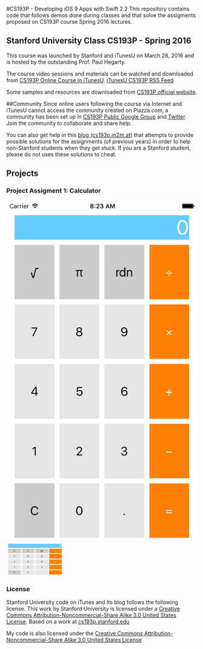 #CS193P - Developing iOS 9 Apps with Swift 2.2
This repository contains code that follows demos done during classes and that solve the assigments proposed on CS193P course Spring 2016 lectures. 


## Stanford University Class CS193P - Spring 2016
This course was launched by Stanford and iTunesU on March 28, 2016 and is hosted by the outstanding Prof. Paul Hegarty.

The course video sessions and materials can be watched and downloaded from [CS193P Online Course in iTunesU](https://itunes.apple.com/us/course/developing-ios-9-apps-swift/id1104579961). [iTunesU CS193P RSS Feed](https://itunes.apple.com/us/course/developing-ios-9-apps-swift/id1104579961)

Some samples and resources are downloaded from [CS193P official website](http://web.stanford.edu/class/cs193p/cgi-bin/drupal/). 


##Community 
Since online users following the course via Internet and iTunesU cannot access the community created on Piazza.com, a community has been set up in [CS193P Public Google Group](http://bit.ly/23idR2B) and [Twitter](http://bit.ly/1Urm1VM). Join the community to collaborate and share help.

You can also get help in this [blog (cs193p.m2m.at)](http://cs193p.m2m.at/cs193p-project-1-assignment-1-task-1-winter-2015) that attempts to provide possible solutions for the assignments (of previous years) in order to help non-Stanford students when they get stuck. If you are a Stanford student, please do not uses these solutions to cheat.


## Projects
### Project Assigment 1: Calculator
<img src="https://github.com/oliverbarreto/CS193p2016_Calculator1/blob/master/Calculator1.png" height="30%">
<img src="https://github.com/oliverbarreto/CS193p2016_Calculator1/blob/master/Calculator2.png" width="30%">

### License
Stanford University code on iTunes and Its blog follows the following license. This work by Stanford University is licensed under a [Creative Commons Attribution-Noncommercial-Share Alike 3.0 United States License](http://creativecommons.org/licenses/by-nc-sa/3.0/us/). Based on a work at [cs193p.stanford.edu](http://cs193p.stanford.edu/)

My code is also licensed under the [Creative Commons Attribution-Noncommercial-Share Alike 3.0 United States License](http://creativecommons.org/licenses/by-nc-sa/3.0/us/)
<!---
![Calculator](https://github.com/oliverbarreto/CS193p2016_Calculator1/blob/master/Calculator1.png "Logo Title Text 1")
-->
